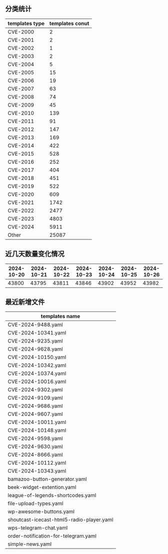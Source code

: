 ## 分类统计
| templates type | templates conut | 
| --- | --- |
| CVE-2000 | 2 |
| CVE-2001 | 2 |
| CVE-2002 | 1 |
| CVE-2003 | 2 |
| CVE-2004 | 5 |
| CVE-2005 | 15 |
| CVE-2006 | 19 |
| CVE-2007 | 63 |
| CVE-2008 | 74 |
| CVE-2009 | 45 |
| CVE-2010 | 139 |
| CVE-2011 | 91 |
| CVE-2012 | 147 |
| CVE-2013 | 169 |
| CVE-2014 | 422 |
| CVE-2015 | 528 |
| CVE-2016 | 252 |
| CVE-2017 | 404 |
| CVE-2018 | 451 |
| CVE-2019 | 522 |
| CVE-2020 | 609 |
| CVE-2021 | 1742 |
| CVE-2022 | 2477 |
| CVE-2023 | 4803 |
| CVE-2024 | 5911 |
| Other | 25087 |
## 近几天数量变化情况
|2024-10-20 | 2024-10-21 | 2024-10-22 | 2024-10-23 | 2024-10-24 | 2024-10-25 | 2024-10-26|
|--- | ------ | ------ | ------ | ------ | ------ | ---|
|43800 | 43795 | 43811 | 43846 | 43902 | 43952 | 43982|
## 最近新增文件
| templates name | 
| --- |
| CVE-2024-9488.yaml |
| CVE-2024-10341.yaml |
| CVE-2024-9235.yaml |
| CVE-2024-9628.yaml |
| CVE-2024-10150.yaml |
| CVE-2024-10342.yaml |
| CVE-2024-10374.yaml |
| CVE-2024-10016.yaml |
| CVE-2024-9302.yaml |
| CVE-2024-9109.yaml |
| CVE-2024-9686.yaml |
| CVE-2024-9607.yaml |
| CVE-2024-10011.yaml |
| CVE-2024-10148.yaml |
| CVE-2024-9598.yaml |
| CVE-2024-9630.yaml |
| CVE-2024-8666.yaml |
| CVE-2024-10112.yaml |
| CVE-2024-10343.yaml |
| bamazoo-button-generator.yaml |
| beek-widget-extention.yaml |
| league-of-legends-shortcodes.yaml |
| file-upload-types.yaml |
| wp-awesome-buttons.yaml |
| shoutcast-icecast-html5-radio-player.yaml |
| wps-telegram-chat.yaml |
| order-notification-for-telegram.yaml |
| simple-news.yaml |
